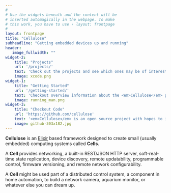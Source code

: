 ```yaml
---
#
# Use the widgets beneath and the content will be
# inserted automagically in the webpage. To make
# this work, you have to use › layout: frontpage
#
layout: frontpage
title: "Cellulose"
subheadline: "Getting embedded devices up and running"
header:
   image_fullwidth: ""
widget-2:
    title: "Projects"
    url: '/projects/'
    text: 'Check out the projects and see which ones may be of interest to you.'
    image: xcode.png
widget-1:
    title: "Getting Started"
    url: '/getting-started/'
    text: 'Checkout overview information about the <em>Cellulose</em> projects and how they may be used and fit together'
    image: running_man.png
widget-3:
    title: "Checkout Code"
    url: 'https://github.com/cellulose'
    text: '<em>Cellulose</em> is an open source project with hopes to increase use of Elixir/Erlang on embedded devices. Please feel free to check out the source, use it as you with, and contribute any improvements you wish.'
    image: github-303x182.jpg
---
```


__Cellulose__ is an [Elixir](http://elixir-lang.org) based framework designed to create small (usually embedded) computing systems called __Cells__.

A __Cell__ provides networking, a built-in REST/JSON HTTP server, soft-real-time state replication, device discovery, remote updatability, programmable control, firmware versioning, and remote network configurability. 

A __Cell__ might be used part of a distributed control system, a component in home automation,  to build a network camera, aquarium monitor, or whatever else you can dream up.


